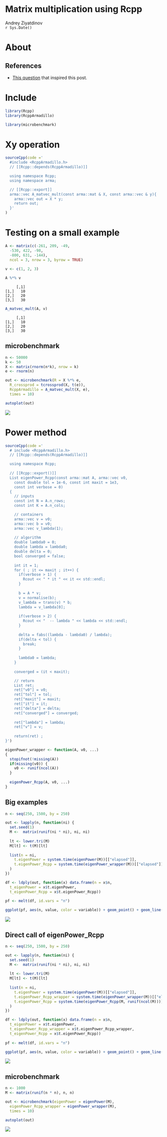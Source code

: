 # Matrix multiplication using Rcpp
Andrey Ziyatdinov  
`r Sys.Date()`  







# About 

## References

* [This question](http://stackoverflow.com/questions/24933290/elementwise-matrix-multiplication-r-versus-rcpp-how-to-speed-this-code-up) that inspired this post.

# Include


```r
library(Rcpp)
library(RcppArmadillo)

library(microbenchmark)
```

# Xy operation


```r
sourceCpp(code ='
  #include <RcppArmadillo.h>
  // [[Rcpp::depends(RcppArmadillo)]]

  using namespace Rcpp;
  using namespace arma;

  // [[Rcpp::export]]
  arma::vec A_matvec_mult(const arma::mat & X, const arma::vec & y){
    arma::vec out = X * y;  
    return out;
  }'
) 
```

# Testing on a small example


```r
A <- matrix(c(-261, 209, -49, 
  -530, 422, -98,
  -800, 631, -144),
  ncol = 3, nrow = 3, byrow = TRUE)
  
v <- c(1, 2, 3)
```



```r
A %*% v
```

```
     [,1]
[1,]   10
[2,]   20
[3,]   30
```

```r
A_matvec_mult(A, v)
```

```
     [,1]
[1,]   10
[2,]   20
[3,]   30
```

## microbenchmark


```r
n <- 50000
k <- 50
X <- matrix(rnorm(n*k), nrow = k)
e <- rnorm(n)

out <- microbenchmark(R = X %*% e, 
  R_crossprod = tcrossprod(X, t(e)),  
  RcppArmadillo = A_matvec_mult(X, e),
  times = 10)

autoplot(out)  
```

![](figures/A_v_microbenchmark-1.png) 

# Power method


```r
sourceCpp(code ='
  # include <RcppArmadillo.h>
  // [[Rcpp::depends(RcppArmadillo)]]

  using namespace Rcpp;
  
  // [[Rcpp::export()]]
  List eigenPower_Rcpp(const arma::mat A, arma::vec v0,
    const double tol = 1e-6, const int maxit = 1e3,
    const int verbose = 0)
  {
    // inputs
    const int N = A.n_rows;
    const int K = A.n_cols;

    // containers
    arma::vec v = v0;
    arma::vec b = v0;
    arma::vec v_lambda(1);
        
    // algorithm
    double lambda0 = 0;
    double lambda = lambda0;
    double delta = 0;
    bool converged = false;
    
    int it = 1;
    for ( ; it <= maxit ; it++) { 
      if(verbose > 1) { 
        Rcout << " * it " << it << std::endl;
      }
      
      b = A * v;
      v = normalise(b);
      v_lambda = trans(v) * b;
      lambda = v_lambda[0]; 
      
      if(verbose > 2) { 
        Rcout << "  -- lambda " << lambda << std::endl;
      }
      
      delta = fabs((lambda - lambda0) / lambda);
      if(delta < tol) {
        break;
      }
      
      lambda0 = lambda;
    }
    
    converged = (it < maxit);

    // return
    List ret;
    ret["v0"] = v0;
    ret["tol"] = tol;
    ret["maxit"] = maxit;
    ret["it"] = it;
    ret["delta"] = delta;
    ret["converged"] = converged;
    
    ret["lambda"] = lambda;
    ret["v"] = v;
    
    return(ret) ;
}')
```


```r
eigenPower_wrapper <- function(A, v0, ...)
{
  stopifnot(!missing(A))
  if(missing(v0)) {
    v0 <- runif(ncol(A))
  }
  
  eigenPower_Rcpp(A, v0, ...)
}
```




## Big examples


```r
n <- seq(250, 1500, by = 250)

out <- lapply(n, function(ni) {
  set.seed(1)
  M <-  matrix(runif(ni * ni), ni, ni)
  
  lt <- lower.tri(M)
  M[lt] <- t(M)[lt]
  
  list(n = ni,
    t.eigenPower = system.time(eigenPower(M))[["elapsed"]],
    t.eigenPower_Rcpp = system.time(eigenPower_wrapper(M))[["elapsed"]]
  )
})  
```


```r
df <- ldply(out, function(x) data.frame(n = x$n,
  t_eigenPower = x$t.eigenPower,
  t_eigenPower_Rcpp = x$t.eigenPower_Rcpp))
  
pf <- melt(df, id.vars = "n")

ggplot(pf, aes(n, value, color = variable)) + geom_point() + geom_line()
```

![](figures/b_ex_plot-1.png) 

## Direct call of eigenPower_Rcpp


```r
n <- seq(250, 1500, by = 250)

out <- lapply(n, function(ni) {
  set.seed(1)
  M <-  matrix(runif(ni * ni), ni, ni)
  
  lt <- lower.tri(M)
  M[lt] <- t(M)[lt]
  
  list(n = ni,
    t.eigenPower = system.time(eigenPower(M))[["elapsed"]],
    t.eigenPower_Rcpp_wrapper = system.time(eigenPower_wrapper(M))[["elapsed"]],    
    t.eigenPower_Rcpp = system.time(eigenPower_Rcpp(M, runif(ncol(M))))[["elapsed"]]
  )
})  
```


```r
df <- ldply(out, function(x) data.frame(n = x$n,
  t_eigenPower = x$t.eigenPower,
  t_eigenPower_Rcpp_wrapper = x$t.eigenPower_Rcpp_wrapper,
  t_eigenPower_Rcpp = x$t.eigenPower_Rcpp))
  
pf <- melt(df, id.vars = "n")

ggplot(pf, aes(n, value, color = variable)) + geom_point() + geom_line()
```

![](figures/b_ex_plot2-1.png) 

## microbenchmark


```r
n <- 1000
M <- matrix(runif(n * n), n, n)

out <- microbenchmark(eigenPower = eigenPower(M), 
  eigenPower_Rcpp_wrapper = eigenPower_wrapper(M),  
  times = 10)

autoplot(out)  
```

![](figures/eigenPower_microbenchmark-1.png) 
